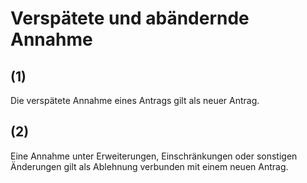 # Verspätete und abändernde Annahme



## (1)

 Die verspätete Annahme eines Antrags gilt als neuer Antrag.

## (2)

 Eine Annahme unter Erweiterungen, Einschränkungen oder sonstigen Änderungen gilt als Ablehnung verbunden mit einem neuen Antrag. 

